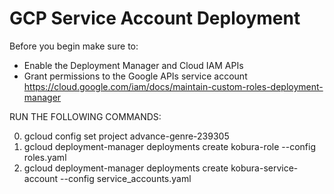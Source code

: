 # GCP Service Account Deployment 

Before you begin make sure to:
- Enable the Deployment Manager and Cloud IAM APIs
- Grant permissions to the Google APIs service account
https://cloud.google.com/iam/docs/maintain-custom-roles-deployment-manager


RUN THE FOLLOWING COMMANDS:

0. gcloud config set project advance-genre-239305
1. gcloud deployment-manager deployments create kobura-role --config roles.yaml
2. gcloud deployment-manager deployments create kobura-service-account --config service_accounts.yaml
